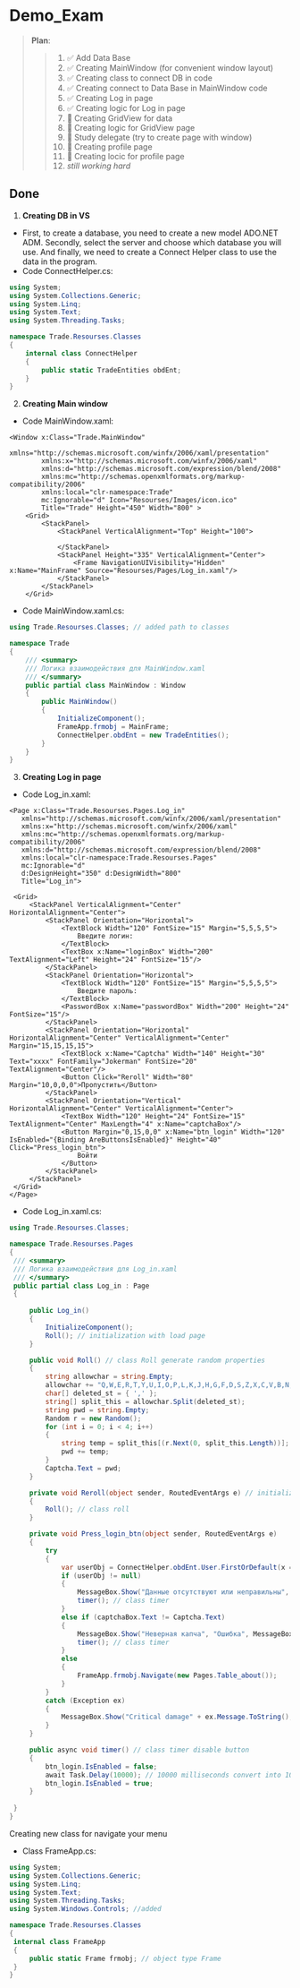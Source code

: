 # Demo_Exam

> **Plan**:
>> 1. :white_check_mark: Add Data Base
>> 2. :white_check_mark: Creating MainWindow (for convenient window layout)
>> 3. :white_check_mark: Creating class to connect DB in code
>> 3. :white_check_mark: Creating connect to Data Base in MainWindow code
>> 4. :white_check_mark: Creating Log in page
>> 5. :white_check_mark: Creating logic for Log in page
>> 6. :black_square_button: Creating GridView for data
>> 7. :black_square_button: Creating logic for GridView page
>> 8. :black_square_button: Study delegate (try to create page with window)
>> 8. :black_square_button: Creating profile page
>> 9. :black_square_button: Creating locic for profile page
>> 9. *still working hard*


## Done
1. __Creating DB in VS__
  * First, to create a database, you need to create a new model ADO.NET ADM. Secondly, select the server and choose which database you will use. And finally, we need to create a Connect Helper class to use the data in the program. 
  * Code ConnectHelper.cs:
```c#
using System;
using System.Collections.Generic;
using System.Linq;
using System.Text;
using System.Threading.Tasks;

namespace Trade.Resourses.Classes
{
    internal class ConnectHelper
    {
        public static TradeEntities obdEnt;
    }
}
```
2. __Creating Main window__
  * Code MainWindow.xaml: 
```XAML
<Window x:Class="Trade.MainWindow"
        xmlns="http://schemas.microsoft.com/winfx/2006/xaml/presentation"
        xmlns:x="http://schemas.microsoft.com/winfx/2006/xaml"
        xmlns:d="http://schemas.microsoft.com/expression/blend/2008"
        xmlns:mc="http://schemas.openxmlformats.org/markup-compatibility/2006"
        xmlns:local="clr-namespace:Trade"
        mc:Ignorable="d" Icon="Resourses/Images/icon.ico"
        Title="Trade" Height="450" Width="800" >
    <Grid>
        <StackPanel>
            <StackPanel VerticalAlignment="Top" Height="100">

            </StackPanel>
            <StackPanel Height="335" VerticalAlignment="Center">
                <Frame NavigationUIVisibility="Hidden" x:Name="MainFrame" Source="Resourses/Pages/Log_in.xaml"/>
            </StackPanel>
        </StackPanel>
    </Grid>
```
   * Code MainWindow.xaml.cs:
```c#
using Trade.Resourses.Classes; // added path to classes

namespace Trade
{
    /// <summary>
    /// Логика взаимодействия для MainWindow.xaml
    /// </summary>
    public partial class MainWindow : Window
    {
        public MainWindow()
        {
            InitializeComponent();
            FrameApp.frmobj = MainFrame;
            ConnectHelper.obdEnt = new TradeEntities();
        }
    }
}
```
3. __Creating Log in page__
  * Code Log_in.xaml:
   ```XAML
   <Page x:Class="Trade.Resourses.Pages.Log_in"
      xmlns="http://schemas.microsoft.com/winfx/2006/xaml/presentation"
      xmlns:x="http://schemas.microsoft.com/winfx/2006/xaml"
      xmlns:mc="http://schemas.openxmlformats.org/markup-compatibility/2006" 
      xmlns:d="http://schemas.microsoft.com/expression/blend/2008" 
      xmlns:local="clr-namespace:Trade.Resourses.Pages"
      mc:Ignorable="d" 
      d:DesignHeight="350" d:DesignWidth="800"
      Title="Log_in">

    <Grid>
        <StackPanel VerticalAlignment="Center" HorizontalAlignment="Center">
            <StackPanel Orientation="Horizontal">
                <TextBlock Width="120" FontSize="15" Margin="5,5,5,5">
                    Введите логин:
                </TextBlock>
                <TextBox x:Name="loginBox" Width="200" TextAlignment="Left" Height="24" FontSize="15"/> 
            </StackPanel>
            <StackPanel Orientation="Horizontal">
                <TextBlock Width="120" FontSize="15" Margin="5,5,5,5">
                    Введите пароль:
                </TextBlock>
                <PasswordBox x:Name="passwordBox" Width="200" Height="24" FontSize="15"/>
            </StackPanel>
            <StackPanel Orientation="Horizontal" HorizontalAlignment="Center" VerticalAlignment="Center" Margin="15,15,15,15">
                <TextBlock x:Name="Captcha" Width="140" Height="30" Text="xxxx" FontFamily="Jokerman" FontSize="20" TextAlignment="Center"/>
                <Button Click="Reroll" Width="80"  Margin="10,0,0,0">Пропустить</Button>
            </StackPanel>
            <StackPanel Orientation="Vertical" HorizontalAlignment="Center" VerticalAlignment="Center">
                <TextBox Width="120" Height="24" FontSize="15" TextAlignment="Center" MaxLength="4" x:Name="captchaBox"/>
                <Button Margin="0,15,0,0" x:Name="btn_login" Width="120" IsEnabled="{Binding AreButtonsIsEnabled}" Height="40" Click="Press_login_btn">
                    Войти
                </Button>
            </StackPanel>
        </StackPanel>
    </Grid>
</Page>
   ```
   * Code Log_in.xaml.cs:
   ```c#
using Trade.Resourses.Classes;

namespace Trade.Resourses.Pages
{
    /// <summary>
    /// Логика взаимодействия для Log_in.xaml
    /// </summary>
    public partial class Log_in : Page
    {
        
        public Log_in()
        {
            InitializeComponent();
            Roll(); // initialization with load page
        }

        public void Roll() // class Roll generate random properties
        {
            string allowchar = string.Empty;
            allowchar += "Q,W,E,R,T,Y,U,I,O,P,L,K,J,H,G,F,D,S,Z,X,C,V,B,N,M,q,w,e,r,t,y,u,i,o,p,l,k,j,h,g,f,d,s,a,z,x,c,v,b,n,m,1,2,3,4,5,6,7,8,9,0";
            char[] deleted_st = { ',' };
            string[] split_this = allowchar.Split(deleted_st);
            string pwd = string.Empty;
            Random r = new Random();
            for (int i = 0; i < 4; i++)
            {
                string temp = split_this[(r.Next(0, split_this.Length))];
                pwd += temp;
            }
            Captcha.Text = pwd;
        }

        private void Reroll(object sender, RoutedEventArgs e) // initialization wirh btn
        {
            Roll(); // class roll
        }

        private void Press_login_btn(object sender, RoutedEventArgs e)
        {
            try
            {
                var userObj = ConnectHelper.obdEnt.User.FirstOrDefault(x => x.UserName.ToLower() == loginBox.Text.ToLower() && x.UserPassword == passwordBox.Password);
                if (userObj != null)
                {
                    MessageBox.Show("Данные отсутствуют или неправильны", "Ошибка", MessageBoxButton.OK, MessageBoxImage.Error);
                    timer(); // class timer
                }
                else if (captchaBox.Text != Captcha.Text)
                {
                    MessageBox.Show("Неверная капча", "Ошибка", MessageBoxButton.OK, MessageBoxImage.Error);
                    timer(); // class timer
                }
                else
                {
                    FrameApp.frmobj.Navigate(new Pages.Table_about());
                }
            }
            catch (Exception ex)
            {
                MessageBox.Show("Critical damage" + ex.Message.ToString(), "Уведомление", MessageBoxButton.OK, MessageBoxImage.Warning);
            }
        }

        public async void timer() // class timer disable button
        {
            btn_login.IsEnabled = false;
            await Task.Delay(10000); // 10000 milliseconds convert into 10 sec
            btn_login.IsEnabled = true;
        }
        
    }
}
   ```
Creating new class for navigate your menu
   * Class FrameApp.cs:
   ```c#
   using System;
using System.Collections.Generic;
using System.Linq;
using System.Text;
using System.Threading.Tasks;
using System.Windows.Controls; //added

namespace Trade.Resourses.Classes
{
    internal class FrameApp
    {
        public static Frame frmobj; // object type Frame
    }
}
   ```
